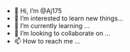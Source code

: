 - 👋 Hi, I’m @Aj175
- 👀 I’m interested to learn new things...
- 🌱 I’m currently learning ...
- 💞️ I’m looking to collaborate on ...
- 📫 How to reach me ...

<!---
Aj175/Aj175 is a ✨ special ✨ repository because its `README.md` (this file) appears on your GitHub profile.
You can click the Preview link to take a look at your changes.
--->

